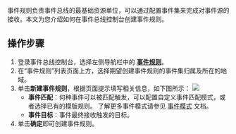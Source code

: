 事件规则负责事件总线的最基础资源单位，可以通过配置事件集来完成对事件源的接收。本文为您介绍如何在事件总线控制台创建事件规则。



## 操作步骤

1. 登录事件总线控制台，选择左侧导航栏中的 **[事件规则](https://console.cloud.tencent.com/eb/rule)**。
2. 在“事件规则”列表页面上方，选择期望创建事件规则的事件集归属及所在的地域。
3. 单击**新建事件规则**，根据页面提示填写相关信息，如下图所示：
	![](https://main.qcloudimg.com/raw/94ab6064ea8b2cf6b3c7c4c79db93273.jpg)
    - **事件匹配**：何种事件可以被匹配触发，可以配置自定义事件匹配模式，或者选择已有的模版规则。
    了解更多事件模式请参见 [事件模式](https://cloud.tencent.com/document/product/1359/56084) 文档。
    - **事件目标**：事件最终接收触发的目标。
4. 单击**确定**即可创建事件规则。
